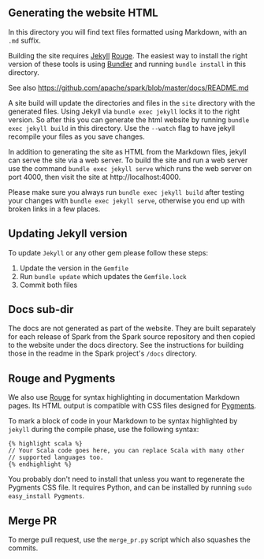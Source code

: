 ## Generating the website HTML

In this directory you will find text files formatted using Markdown, with an `.md` suffix.

Building the site requires [Jekyll](http://jekyllrb.com/docs)
[Rouge](https://github.com/rouge-ruby/rouge).
The easiest way to install the right version of these tools is using
[Bundler](https://bundler.io/) and running `bundle install` in this directory.

See also https://github.com/apache/spark/blob/master/docs/README.md

A site build will update the directories and files in the `site` directory with the generated files.
Using Jekyll via `bundle exec jekyll` locks it to the right version.
So after this you can generate the html website by running `bundle exec jekyll build` in this
directory. Use the `--watch` flag to have jekyll recompile your files as you save changes.

In addition to generating the site as HTML from the Markdown files, jekyll can serve the site via
a web server. To build the site and run a web server use the command `bundle exec jekyll serve` which runs
the web server on port 4000, then visit the site at http://localhost:4000.

Please make sure you always run `bundle exec jekyll build` after testing your changes with
`bundle exec jekyll serve`, otherwise you end up with broken links in a few places.

## Updating Jekyll version

To update `Jekyll` or any other gem please follow these steps:

1. Update the version in the `Gemfile`
1. Run `bundle update` which updates the `Gemfile.lock`
1. Commit both files

## Docs sub-dir

The docs are not generated as part of the website. They are built separately for each release 
of Spark from the Spark source repository and then copied to the website under the docs 
directory. See the instructions for building those in the readme in the Spark 
project's `/docs` directory.

## Rouge and Pygments

We also use [Rouge](https://github.com/rouge-ruby/rouge) for syntax highlighting in documentation Markdown pages.
Its HTML output is compatible with CSS files designed for [Pygments](https://pygments.org/).

To mark a block of code in your Markdown to be syntax highlighted by `jekyll` during the 
compile phase, use the following syntax:

    {% highlight scala %}
    // Your Scala code goes here, you can replace Scala with many other
    // supported languages too.
    {% endhighlight %}

You probably don't need to install that unless you want to regenerate the Pygments CSS file.
It requires Python, and can be installed by running `sudo easy_install Pygments`.

## Merge PR

To merge pull request, use the `merge_pr.py` script which also squashes the commits.
